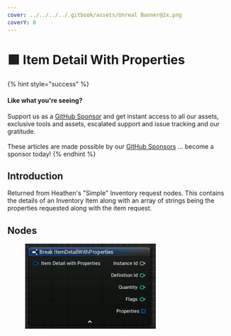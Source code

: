 ```yaml
---
cover: ../../../../.gitbook/assets/Unreal Banner@2x.png
coverY: 0
---
```


# 🟩 Item Detail With Properties

{% hint style="success" %}
#### Like what you're seeing?

Support us as a [GitHub Sponsor](../../../../become-a-sponsor/) and get instant access to all our assets, exclusive tools and assets, escalated support and issue tracking and our gratitude.\
\
These articles are made possible by our [GitHub Sponsors](../../../../become-a-sponsor/) ... become a sponsor today!
{% endhint %}

## Introduction

Returned from Heathen's "Simple" Inventory request nodes. This contains the details of an Inventory Item along with an array of strings being the properties requested along with the item request.

## Nodes

<figure><img src="../../../../.gitbook/assets/image (40).png" alt=""><figcaption></figcaption></figure>
